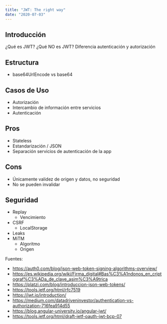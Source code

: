 ```yaml
---
title: "JWT: The right way"
date: "2020-07-03"
---
```


## Introducción
¿Qué es JWT? ¿Qué NO es JWT?
Diferencia autenticación y autorización

## Estructura
- base64UrlEncode vs base64

## Casos de Uso
- Autorización
- Intercambio de información entre servicios
- Autenticación

## Pros
- Stateless
- Estandarización / JSON
- Separación servicios de autenticación de la app

## Cons
- Únicamente validez de origen y datos, no seguridad
- No se pueden invalidar

## Seguridad
- Replay
    - Vencimiento
- CSRF
    - LocalStorage
- Leaks
- MiTM
  - Algoritmo
  - Origen


Fuentes:
- https://auth0.com/blog/json-web-token-signing-algorithms-overview/
- https://es.wikipedia.org/wiki/Firma_digital#Bas%C3%A1ndonos_en_criptograf%C3%ADa_de_clave_asim%C3%A9trica
- https://platzi.com/blog/introduccion-json-web-tokens/
- https://tools.ietf.org/html/rfc7519
- https://jwt.io/introduction/
- https://medium.com/datadriveninvestor/authentication-vs-authorization-716fea914d55
- https://blog.angular-university.io/angular-jwt/
- https://tools.ietf.org/html/draft-ietf-oauth-jwt-bcp-07